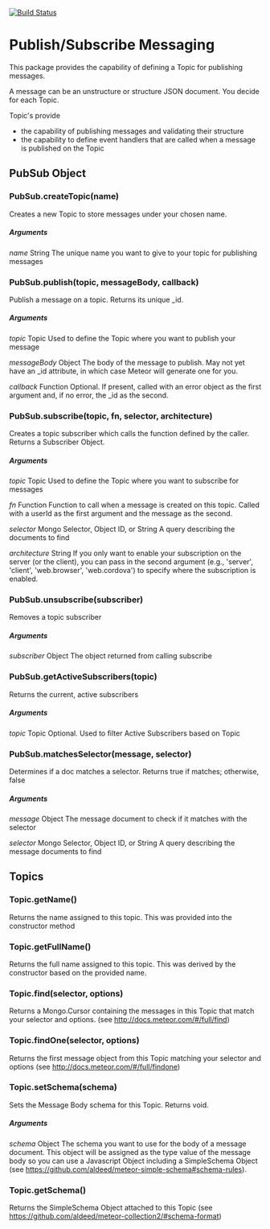 [![Build Status](https://travis-ci.org/lablancas/pubsub.svg)](https://travis-ci.org/lablancas/pubsub)

# Publish/Subscribe Messaging

This package provides the capability of defining a Topic for publishing messages.

A message can be an unstructure or structure JSON document.  You decide for each Topic.

Topic's provide 
* the capability of publishing messages and validating their structure
* the capability to define event handlers that are called when a message is published on the Topic

## PubSub Object

### PubSub.createTopic(name)
Creates a new Topic to store messages under your chosen name. 

##### Arguments
*name* String
The unique name you want to give to your topic for publishing messages

### PubSub.publish(topic, messageBody, callback)
Publish a message on a topic. Returns its unique _id.

##### Arguments
*topic* Topic
Used to define the Topic where you want to publish your message

*messageBody* Object
The body of the message to publish. May not yet have an _id attribute, in which case Meteor will generate one for you.

*callback* Function
Optional. If present, called with an error object as the first argument and, if no error, the _id as the second.

### PubSub.subscribe(topic, fn, selector, architecture)    
Creates a topic subscriber which calls the function defined by the caller. Returns a Subscriber Object.

##### Arguments
*topic* Topic
Used to define the Topic where you want to subscribe for messages

*fn* Function
Function to call when a message is created on this topic. Called with a userId as the first argument and the message as the second.

*selector* Mongo Selector, Object ID, or String
A query describing the documents to find

*architecture* String
If you only want to enable your subscription on the server (or the client), you can pass in the second argument (e.g., 'server', 'client', 'web.browser', 'web.cordova') to specify where the subscription is enabled.

### PubSub.unsubscribe(subscriber)
Removes a topic subscriber

##### Arguments
*subscriber* Object
The object returned from calling subscribe

### PubSub.getActiveSubscribers(topic)
Returns the current, active subscribers

##### Arguments
*topic* Topic
Optional. Used to filter Active Subscribers based on Topic

### PubSub.matchesSelector(message, selector)
Determines if a doc matches a selector. Returns true if matches; otherwise, false

##### Arguments

*message* Object
The message document to check if it matches with the selector

*selector* Mongo Selector, Object ID, or String
A query describing the message documents to find


## Topics

### Topic.getName()
Returns the name assigned to this topic. This was provided into the constructor method

### Topic.getFullName()
Returns the full name assigned to this topic. This was derived by the constructor based on the provided name.

### Topic.find(selector, options)
Returns a Mongo.Cursor containing the messages in this Topic that match your selector and options. (see http://docs.meteor.com/#/full/find)

### Topic.findOne(selector, options)
Returns the first message object from this Topic matching your selector and options (see http://docs.meteor.com/#/full/findone)

### Topic.setSchema(schema)
Sets the Message Body schema for this Topic. Returns void.

##### Arguments
*schema* Object
The schema you want to use for the body of a message document. This object will be assigned as the type value of the message body so you can use a Javascript Object including a SimpleSchema Object (see https://github.com/aldeed/meteor-simple-schema#schema-rules).

### Topic.getSchema()
Returns the SimpleSchema Object attached to this Topic (see https://github.com/aldeed/meteor-collection2/#schema-format)
